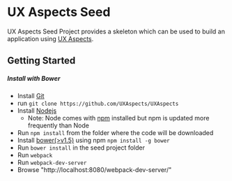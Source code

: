 # UX Aspects Seed

UX Aspects Seed Project provides a skeleton which can be used to build an application using [UX Aspects](https://uxaspects.github.io/UXAspects).

## Getting Started

##### Install with Bower
* Install [Git](https://git-scm.com/downloads)
* run ``` git clone https://github.com/UXAspects/UXAspects  ```
* Install [Nodejs](https://nodejs.org/en/)
  * Note: Node comes with [npm](https://docs.npmjs.com/getting-started/installing-node) installed but npm is updated more frequently than Node
* Run  ```npm install``` from the folder where the code will be downloaded
* Install [bower(>v1.5)](http://bower.io/#install-bower) using npm ```npm install -g bower```
* Run ```bower install``` in the seed project folder
* Run ```webpack```
* Run ```webpack-dev-server```
* Browse "http://localhost:8080/webpack-dev-server/"